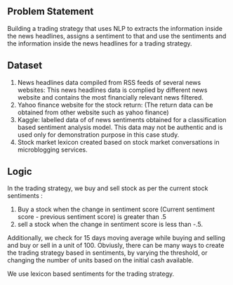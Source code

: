 ## Problem Statement
Building a trading strategy that uses NLP to extracts the information inside the news headlines, assigns a sentiment to that and use the sentiments and the information inside the news headlines for a trading strategy.

## Dataset
1. News headlines data compiled from RSS feeds of several news websites: This news headlines data is complied by different news website and contains the most financially relevant news filtered. 
2. Yahoo finance website for the stock return: (The return data can be obtained from other website such as yahoo finance)
3. Kaggle: labelled data of of news sentiments obtained for a classification based sentiment analysis model. This data may not be authentic and is used only for demonstration purpose in this case study.
4. Stock market lexicon created based on stock market conversations in microblogging services.

## Logic

In the trading strategy, we buy and sell stock as per the current stock sentiments :
1. Buy a stock when the change in sentiment score (Current sentiment score - previous sentiment score) is greater than .5
2. sell a stock when the change in sentiment score is less than -.5.

Additionally, we check for 15 days moving average while buying and selling and buy or sell in a unit of 100.
Obviusly, there can be many ways to create the trading strategy based in sentiments, by varying the threshold, or changing the number of units based on the initial cash available.

We use lexicon based sentiments for the trading strategy.

